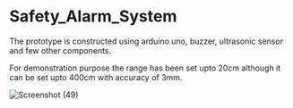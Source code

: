# Safety_Alarm_System
The prototype is constructed using arduino uno, buzzer, ultrasonic sensor and few other components.

For demonstration purpose the range has been set upto 20cm although it can be set upto 400cm with accuracy of 3mm.

![Screenshot (49)](https://user-images.githubusercontent.com/88222854/149705305-190c8db0-c5b3-44ad-8f39-52348d497994.jpg)
